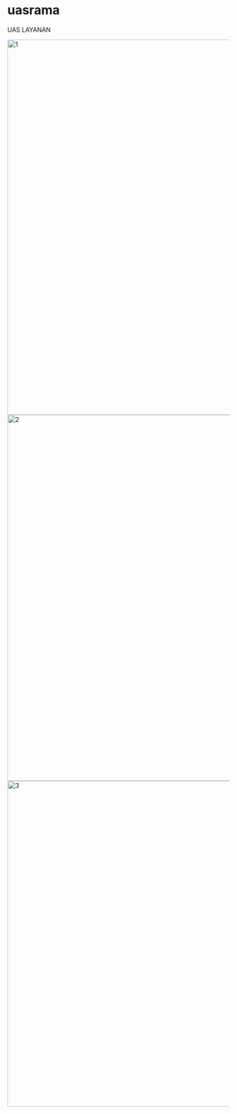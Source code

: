 # uasrama
UAS LAYANAN

<img width="851" alt="1" src="https://user-images.githubusercontent.com/109450198/179416360-9b67eee7-0ffa-406a-a640-7907b9e259e1.png">
<img width="830" alt="2" src="https://user-images.githubusercontent.com/109450198/179416362-6e28cee2-f2a1-47ba-9536-53be7b00b5a8.png">
<img width="739" alt="3" src="https://user-images.githubusercontent.com/109450198/179416365-416080f6-4943-468a-b7bb-0cc8f7b974f7.png">
